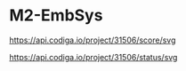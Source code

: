 # M2-EmbSys


https://api.codiga.io/project/31506/score/svg

https://api.codiga.io/project/31506/status/svg
